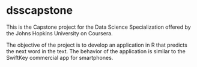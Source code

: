 # dsscapstone
This is the Capstone project for the Data Science Specialization offered by the Johns Hopkins University on Coursera.

The objective of the project is to develop an application in R that predicts the next word in the text.
The behavior of the application is similar to the SwiftKey commercial app for smartphones.
